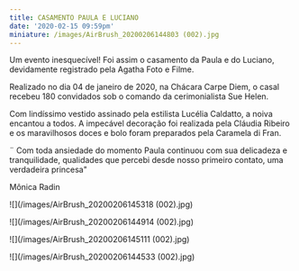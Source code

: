 ```yaml
---
title: CASAMENTO PAULA E LUCIANO
date: '2020-02-15 09:59pm'
miniature: /images/AirBrush_20200206144803 (002).jpg
---
```

Um evento inesquecível! Foi assim o casamento da Paula e do Luciano, devidamente registrado pela Agatha Foto e Filme.

Realizado no dia 04 de janeiro de 2020, na Chácara Carpe Diem, o casal recebeu 180 convidados sob o comando da cerimonialista Sue Helen.

Com lindíssimo vestido assinado pela estilista Lucélia Caldatto, a noiva encantou a todos. A impecável decoração foi realizada pela Cláudia Ribeiro e os maravilhosos doces e bolo foram preparados pela Caramela di Fran.

¨ Com toda ansiedade do momento Paula continuou com sua delicadeza e tranquilidade, qualidades que percebi desde nosso primeiro contato, uma verdadeira princesa"

Mônica Radin



![](/images/AirBrush_20200206145318 (002).jpg)

![](/images/AirBrush_20200206144914 (002).jpg)

![](/images/AirBrush_20200206145111 (002).jpg)

![](/images/AirBrush_20200206144533 (002).jpg)
